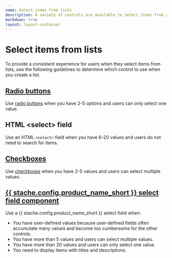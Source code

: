 ```yaml
---
name: Select items from lists
description: A variety of controls are available to select items from a list.
markdown: true
layout: layout-container
---
```


<h1 class="bb-page-heading">Select items from lists</h1>

To provide a consistent experience for users when they select items from lists, use the following guidelines to determine which control to use when you create a list.

<h2 class="bb-section-heading"><a href="../../components/check">Radio buttons</a></h2>

Use <a href="../../components/check">radio buttons</a> when you have 2-5 options and users can only select one value.

<h2 class="bb-section-heading">HTML &lt;select&gt; field</h2>

Use an HTML <code>&lt;select&gt;</code> field when you have 6-20 values and users do not need to search for items.

<h2 class="bb-section-heading"><a href="../../components/check">Checkboxes</a></h2>

Use <a href="../../components/check">checkboxes</a> when you have 2-5 values and users can select multiple values.

<h2 class="bb-section-heading"><a href="../../components/selectfield">{{ stache.config.product_name_short }} select field component</a></h2>

Use a {{ stache.config.product_name_short }} select field when:

* You have user-defined values because user-defined fields often accumulate many values and become too cumbersome for the other controls.
* You have more than 5 values and users can select multiple values.
* You have more than 20 values and users can only select one value.
* You need to display items with titles and descriptions.

